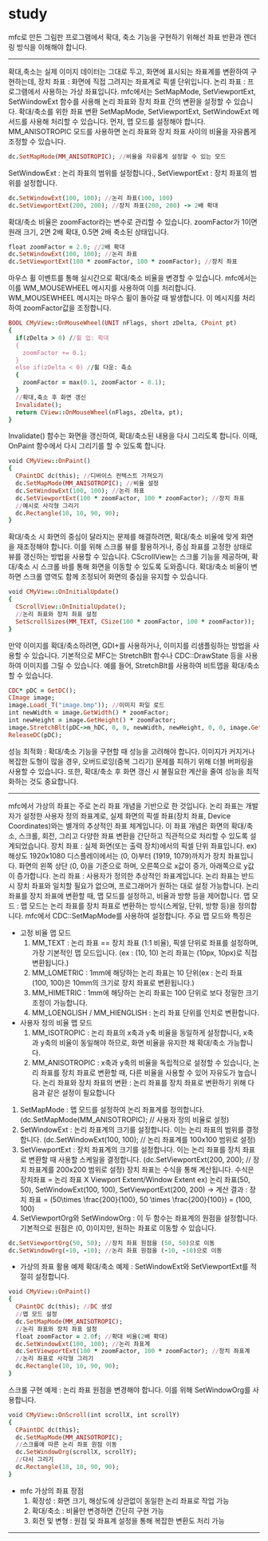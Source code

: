 # study
mfc로 만든 그림판 프로그램에서 확대, 축소 기능을 구현하기 위해선 좌표 반환과 렌더링 방식을 이해해야 합니다.

---------------------------
확대,축소는 실제 이미지 데이터는 그대로 두고, 화면에 표시되는 좌표계를 변환하여 구현하는데,
장치 좌표 : 화면에 직접 그려지는 좌표계로 픽셀 단위입니다.
논리 좌표 : 프로그램에서 사용하는 가상 좌표입니다.
mfc에서는 SetMapMode, SetViewportExt, SetWiindowExt 함수를 사용해 논리 좌표와 장치 좌표 간의 변환을 설정할 수 있습니다.
확대/축소를 위한 좌표 변환
SetMapMode, SetViewportExt, SetWindowExt 메서드를 사용해 처리할 수 있습니다.
먼저, 맵 모드를 설정해야 합니다. MM_ANISOTROPIC 모드를 사용하면 논리 좌표와 장치 좌표 사이의 비율을 자유롭게 조정할 수 있습니다.
``` ruby
dc.SetMapMode(MM_ANISOTROPIC); //비율을 자유롭게 설정할 수 있는 모드
```
SetWindowExt : 논리 좌표의 범위를 설정합니다., SetViewportExt : 장치 좌표의 범위를 설정합니다.
``` ruby
dc.SetWindowExt(100, 100); //논리 좌표(100, 100)
dc.SetViewportExt(200, 200); //장치 좌표(200, 200) -> 2배 확대
```
확대/축소 비율은 zoomFactor라는 변수로 관리할 수 있습니다. zoomFactor가 1이면 원래 크기, 2면 2배 확대, 0.5면 2배 축소된 상태입니다.
``` ruby
float zoomFactor = 2.0; //2배 확대
dc.SetWindowExt(100, 100); //논리 좌표
dc.SetViewportExt(100 * zoomFactor, 100 * zoomFactor); //장치 좌표
```
마우스 휠 이벤트를 통해 실시간으로 확대/축소 비율을 변경할 수 있습니다. mfc에서는 이를 WM_MOUSEWHEEL 메시지를 사용하여 이를 처리합니다.
WM_MOUSEWHEEL 메시지는 마우스 휠이 돌아갈 때 발생합니다. 이 메시지를 처리하여 zoomFactor값을 조정합니다.
``` ruby
BOOL CMyView::OnMouseWheel(UNIT nFlags, short zDelta, CPoint pt)
{
  if(zDelta > 0) //휠 업: 확대
  {
    zoomFactor += 0.1;
  }
  else if(zDelta < 0) //휠 다운: 축소
  {
    zoomFactor = max(0.1, zoomFactor - 0.1);
  }
  //확대,축소 후 화면 갱신
  Invalidate();
  return CView::OnMouseWheel(nFlags, zDelta, pt);
}
```
Invalidate() 함수는 화면을 갱신하여, 확대/축소된 내용을 다시 그리도록 합니다. 이때, OnPaint 함수에서 다시 그리기를 할 수 있도록 합니다.
``` ruby
void CMyView::OnPaint()
{
  CPaintDC dc(this); //디바이스 컨텍스트 가져오기
  dc.SetMapMode(MM_ANISOTROPIC); //비율 설정
  dc.SetWindowExt(100, 100); //논리 좌표
  dc.SetViewportExt(100 * zoomFactor, 100 * zoomFactor); //장치 좌표
  //예시로 사각형 그리기
  dc.Rectangle(10, 10, 90, 90);
}
```
확대/축소 시 화면의 중심이 달라지는 문제를 해결하려면, 확대/축소 비율에 맞게 화면을 재조정해야 합니다. 이를 위해 스크롤 뷰를 활용하거나, 중심 좌표를 고정한 상태로 뷰를 갱신하는 방법을 사용할 수 있습니다.
CScrollView는 스크롤 기능을 제공하며, 확대/축소 시 스크롤 바를 통해 화면을 이동할 수 있도록 도와줍니다. 확대/축소 비율이 변하면 스크롤 영역도 함께 조정되어 화면의 중심을 유지할 수 있습니다.
``` ruby
void CMyView::OnInitialUpdate()
{
  CScrollView::OnInitialUpdate();
  //논리 좌표와 장치 좌표 설정
  SetScrollSizes(MM_TEXT, CSize(100 * zoomFactor, 100 * zoomFactor));
}
```
만약 이미지를 확대/축소하려면, GDI+를 사용하거나, 이미지를 리샘플링하는 방법을 사용할 수 있습니다. 기본적으로 MFC는 StretchBlt 함수나 CDC::DrawState 등을 사용하여 이미지를 그릴 수 있습니다.
예를 들어, StretchBlt를 사용하여 비트맵을 확대/축소할 수 있습니다.
``` ruby
CDC* pDC = GetDC();
CImage image;
image.Load(_T("image.bmp")); //이미지 파일 로드
int newWidth = image.GetWidth() * zoomFactor;
int newHeight = image.GetHeight() * zoomFactor;
image.StretchBlt(pDC->m_hDC, 0, 0, newWidth, newHeight, 0, 0, image.GetWidth(), image.GetHeight(), SRCCOPY);
ReleaseDC(pDC);
```
성능 최적화 : 확대/축소 기능을 구현할 때 성능을 고려해야 합니다. 이미지가 커지거나 복잡한 도형이 많을 경우, 오버드로잉(중복 그리기) 문제를 피하기 위해 더블 버퍼링을 사용할 수 있습니다. 또한, 확대/축소 후 화면 갱신 시 불필요한 계산을 줄여 성능을 최적화하는 것도 중요합니다.

-----------------------
mfc에서 가상의 좌표는 주로 논리 좌표 개념을 기반으로 한 것입니다. 논리 좌표는 개발자가 설정한 사용자 정의 좌표계로, 실제 화면의 픽셀 좌표(장치 좌표, Device Coordinates)와는 별개의 추상적인 좌표 체계입니다.
이 좌표 개념은 화면의 확대/축소, 스크롤, 회전, 그리고 다양한 좌표 변환을 간단하고 직관적으로 처리할 수 있도록 설계되었습니다.
장치 좌표 : 실제 화면(또는 출력 장치)에서의 픽셀 단위 좌표입니다.
ex) 해상도 1920x1080 디스플레이에서는 (0, 0)부터 (1919, 1079)까지가 장치 좌표입니다.
화면의 왼쪽 상단 (0, 0)을 기준으로 하며, 오른쪽으로 x값이 증가, 아래쪽으로 y값이 증가합니다.
논리 좌표 : 사용자가 정의한 추상적인 좌표계입니다.
논리 좌표는 반드시 장치 좌표와 일치할 필요가 없으며, 프로그래머가 원하는 대로 설정 가능합니다.
논리 좌표를 장치 좌표에 변환할 때, 맵 모드를 설정하고, 비율과 방향 등을 제어합니다.
맵 모드 : 맵 모드는 논리 좌표를 장치 좌표로 변환하는 방식(스케일, 단위, 방향 등)을 정의합니다. mfc에서 CDC::SetMapMode를 사용하여 설정합니다. 주요 맵 모드와 특징은
* 고정 비율 맵 모드
  1. MM_TEXT : 논리 좌표 == 장치 좌표 (1:1 비율), 픽셀 단위로 좌표를 설정하며, 가장 기본적인 맵 모드입니다. (ex : (10, 10) 논리 좌표는 (10px, 10px)로 직접 변환됩니다.)
  2. MM_LOMETRIC : 1mm에 해당하는 논리 좌표는 10 단위(ex : 논리 좌표 (100, 100)은 10mm의 크기로 장치 좌표로 변환됩니다.)
  3. MM_HIMETRIC : 1mm에 해당하는 논리 좌표는 100 단위로 보다 정밀한 크기 조정이 가능합니다.
  4. MM_LOENGLISH / MM_HIENGLISH : 논리 좌표 단위를 인치로 변환합니다.
* 사용자 정의 비율 맵 모드
  1. MM_ISOTROPIC : 논리 좌표의 x축과 y축 비율을 동일하게 설정합니다, x축과 y축의 비율이 동일해야 하므로, 화면 비율을 유지한 채 확대/축소 가능합니다.
  2. MM_ANISOTROPIC : x축과 y축의 비율을 독립적으로 설정할 수 있습니다, 논리 좌표를 장치 좌표로 변환할 때, 다른 비율을 사용할 수 있어 자유도가 높습니다.
논리 좌표와 장치 좌표의 변환 : 논리 좌표를 장치 좌표로 변환하기 위해 다음과 같은 설정이 필요합니다
1. SetMapMode : 맵 모드를 설정하여 논리 좌표계를 정의합니다. (dc.SetMapMode(MM_ANISOTROPIC); // 사용자 정의 비율로 설정)
2. SetWindowExt : 논리 좌표계의 크기를 설정합니다. 이는 논리 좌표의 범위를 결정합니다. (dc.SetWindowExt(100, 100); // 논리 좌표계를 100x100 범위로 설정)
3. SetViewportExt : 장치 좌표계의 크기를 설정합니다. 이는 논리 좌표를 장치 좌표로 변환할 때 사용할 스케일을 결정합니다. (dc.SetViewportExt(200, 200); // 장치 좌표계를 200x200 범위로 설정)
장치 좌표는 수식을 통해 계산됩니다. 수식은 장치좌표 = 논리 좌표 X Viewport Extent/Window Extent
ex) 논리 좌표(50, 50), SetWindowExt(100, 100), SetViewportExt(200, 200) -> 계산 결과 : 장치 좌표 = (50\times \frac{200}{100}, 50 \times \frac{200}{100}) = (100, 100)
4. SetViewportOrg와 SetWindowOrg : 이 두 함수는 좌표계의 원점을 설정합니다. 기본적으로 원점은 (0, 0)이지만, 원하는 좌표로 이동할 수 있습니다.
``` ruby
dc.SetViewportOrg(50, 50); //장치 좌표 원점을 (50, 50)으로 이동
dc.SetWindowOrg(-10, -10); //논리 좌표 원점을 (-10, -10)으로 이동
```
* 가상의 좌표 활용 예제
확대/축소 예제 : SetWindowExt와 SetViewportExt를 적절히 설정합니다.
``` ruby
void CMyView::OnPaint()
{
  CPaintDC dc(this); //DC 생성
  //맵 모드 설정
  dc.SetMapMode(MM_ANISOTROPIC);
  //논리 좌표와 장치 좌표 설정
  float zoomFactor = 2.0f; //확대 비율(2배 확대)
  dc.SetWindowExt(100, 100); //논리 좌표계
  dc.SetViewportExt(100 * zoomFactor, 100 * zoomFactor); //장치 좌표계
  //논리 좌표로 사각형 그리기
  dc.Rectangle(10, 10, 90, 90);
}
```
스크롤 구현 예제 : 논리 좌표 원점을 변경해야 합니다. 이를 위해 SetWindowOrg를 사용합니다.
``` ruby
void CMyView::OnScroll(int scrollX, int scrollY)
{
  CPaintDC dc(this);
  dc.SetMapMode(MM_ANISOTROPIC);
  //스크롤에 따른 논리 좌표 원점 이동
  dc.SetWindowOrg(scrollX, scrollY);
  //다시 그리기
  dc.Rectangle(10, 10, 90, 90);
}
```
* mfc 가상의 좌표 장점
  1. 확장성 : 화면 크기, 해상도에 상관없이 동일한 논리 좌표로 작업 가능
  2. 확대/축소 : 비율만 변경하면 간단히 구현 가능
  3. 회전 및 변형 : 원점 및 좌표계 설정을 통해 복잡한 변환도 처리 가능

----------------
